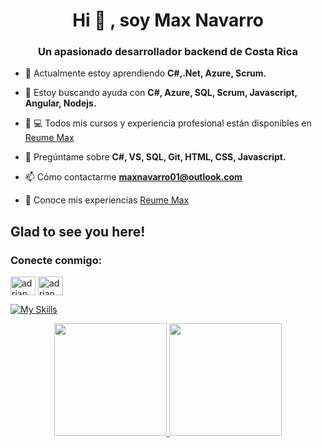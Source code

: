 <h1 align="center">Hi 👋 , soy Max Navarro</h1>
<h3 align="center">Un apasionado desarrollador backend de Costa Rica</h3>




- 🌱 Actualmente estoy aprendiendo **C#,.Net, Azure, Scrum.**

- 🤝 Estoy buscando ayuda con **C#, Azure, SQL, Scrum, Javascript, Angular, Nodejs.**

- 👨 💻 Todos mis cursos y experiencia profesional están disponibles en [Reume Max](http://maxnaf.epizy.com)

- 💬 Pregúntame sobre **C#, VS, SQL, Git, HTML, CSS, Javascript.**
 
- 📫 Cómo contactarme  **maxnavarro01@outlook.com**

- 📄 Conoce mis experiencias [Reume Max](http://maxnaf.epizy.com)

<!-- ### Entradas
de blogs BLOG-POST-LIST:START -->
<!-- BLOG-POST-LIST:END -->

## Glad to see you here!

<h3 align="left">Conecte conmigo:</h3>
<p align="left">
<a href="https://dev.to" target="blank"><img align="center" src="https://raw.githubusercontent.com/rahuldkjain/github-profile-readme-generator/master/src/images/icons/Social/devto.svg" alt="adrian maximiliano navarro fernandez" height="30" width="40" /></a>
<a href="https://linkedin.com/in/adrian maximiliano navarro fernandez" target="blank"><img align="center" src="https://raw.githubusercontent.com/rahuldkjain/github-profile-readme-generator/master/src/images/icons/Social/linked-in-alt.svg" alt="adrian maximiliano navarro fernandez" height="30" width="40" /></a>
</p>


[![My Skills](https://skills.thijs.gg/icons?i=html,css,angular,azure,js,java,c,linux,mysql,git&theme=dark)](https://skills.thijs.gg)

<!-- <h3 align="left">Idiomas y herramientas:</h3>
<p align="left"> <a href="https://developer.android.com" target="_blank" rel="noreferrer"> <img src="https://raw.githubusercontent.com/devicons/devicon/master/icons/android/android-original-wordmark.svg" alt="android" width="40" height="40"/> </a> <a href="https://angular.io" target="_blank" rel="noreferrer"> <img src="https://angular.io/assets/images/logos/angular/angular.svg" alt="angular" width="40" height="40"/> </a> <a href="https://azure.microsoft.com/en-in/" target="_blank" rel="noreferrer"> <img src="https://www.vectorlogo.zone/logos/microsoft_azure/microsoft_azure-icon.svg" alt="azure" width="40" height="40"/> </a> <a href="https://getbootstrap.com" target="_blank" rel="noreferrer"> <img src="https://raw.githubusercontent.com/devicons/devicon/master/icons/bootstrap/bootstrap-plain-wordmark.svg" alt="bootstrap" width="40" height="40"/> </a> <a href="https://www.w3schools.com/cs/" target="_blank" rel="noreferrer"> <img src="https://raw.githubusercontent.com/devicons/devicon/master/icons/csharp/csharp-original.svg" alt="csharp" width="40" height="40"/> </a> <a href="https://dotnet.microsoft.com/" target="_blank" rel="noreferrer"> <img src="https://raw.githubusercontent.com/devicons/devicon/master/icons/dot-net/dot-net-original-wordmark.svg" alt="dotnet" width="40" height="40"/> </a> <a href="https://git-scm.com/" target="_blank" rel="noreferrer"> <img src="https://www.vectorlogo.zone/logos/git-scm/git-scm-icon.svg" alt="git" width="40" height="40"/> </a> <a href="https://www.w3.org/html/" target="_blank" rel="noreferrer"> <img src="https://raw.githubusercontent.com/devicons/devicon/master/icons/html5/html5-original-wordmark.svg" alt="html5" width="40" height="40"/> </a> <a href="https://developer.mozilla.org/en-US/docs/Web/JavaScript" target="_blank" rel="noreferrer"> <img src="https://raw.githubusercontent.com/devicons/devicon/master/icons/javascript/javascript-original.svg" alt="javascript" width="40" height="40"/> </a> <a href="https://www.linux.org/" target="_blank" rel="noreferrer"> <img src="https://raw.githubusercontent.com/devicons/devicon/master/icons/linux/linux-original.svg" alt="linux" width="40" height="40"/> </a> <a href="https://www.microsoft.com/en-us/sql-server" target="_blank" rel="noreferrer"> <img src="https://www.svgrepo.com/show/303229/microsoft-sql-server-logo.svg" alt="mssql" width="40" height="40"/> </a> <a href="https://www.mysql.com/" target="_blank" rel= "noreferrer"> <img src="https://raw.githubusercontent.com/devicons/devicon/master/icons/mysql/mysql-original-wordmark.svg" alt="mysql" width="40" height="40"/> </a> <a href="https://nodejs.org" target="_blank" rel="noreferrer"> <img src="https://raw.githubusercontent.com/devicons/devicon/master/icons/nodejs/nodejs-original-wordmark.svg" alt="nodejs" width="40" height="40"/> </a> <a href="https://sass-lang.com" target="_blank" rel= "noreferrer"> <img src="https://raw.githubusercontent.com/devicons/devicon/master/icons/sass/sass-original.svg" alt="sass" width="40" height="40"/> </a> </p> -->




<div align="center">
  <a href="https://github.com/a-maximiliano">
  <img height="180em" src="https://github-readme-stats.vercel.app/api?username=a-maximiliano&show_icons=true&theme=dracula&include_all_commits=true&count_private=true"/>
  <img height="180em" src="https://github-readme-stats.vercel.app/api/top-langs/?username=a-maximiliano&layout=compact&langs_count=7&theme=dracula"/>
</div>
  
  
 <!-- ![Snake animation](https://github.com/yasssuz/yasssuz/blob/output/github-contribution-grid-snake.svg)

 <p><img align="left" src="https://github-readme-stats.vercel.app/api/top-langs?username=a-maximiliano&show_icons=true&locale=en&layout=compact" alt="a-maximiliano" /></p>

<p>&nbsp;<img align="center" src="https://github-readme-stats.vercel.app/api?username=a-maximiliano&show_icons=true&locale=en" alt="a-maximiliano" /></p> 

<p><img align="center" src="https://github-readme-streak-stats.herokuapp.com/?user=a-maximiliano&" alt="a-maximiliano" /></p>  -->
